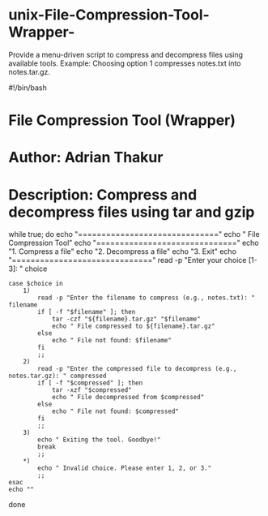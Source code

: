 # unix-File-Compression-Tool-Wrapper-
Provide a menu-driven script to compress and decompress files using available tools. Example: Choosing option 1 compresses notes.txt into notes.tar.gz.



#!/bin/bash
# File Compression Tool (Wrapper)
# Author: Adrian Thakur
# Description: Compress and decompress files using tar and gzip

while true; do
    echo "=============================="
    echo "   File Compression Tool"
    echo "=============================="
    echo "1. Compress a file"
    echo "2. Decompress a file"
    echo "3. Exit"
    echo "=============================="
    read -p "Enter your choice [1-3]: " choice

    case $choice in
        1)
            read -p "Enter the filename to compress (e.g., notes.txt): " filename
            if [ -f "$filename" ]; then
                tar -czf "${filename}.tar.gz" "$filename"
                echo " File compressed to ${filename}.tar.gz"
            else
                echo " File not found: $filename"
            fi
            ;;
        2)
            read -p "Enter the compressed file to decompress (e.g., notes.tar.gz): " compressed
            if [ -f "$compressed" ]; then
                tar -xzf "$compressed"
                echo " File decompressed from $compressed"
            else
                echo " File not found: $compressed"
            fi
            ;;
        3)
            echo " Exiting the tool. Goodbye!"
            break
            ;;
        *)
            echo " Invalid choice. Please enter 1, 2, or 3."
            ;;
    esac
    echo ""
done
